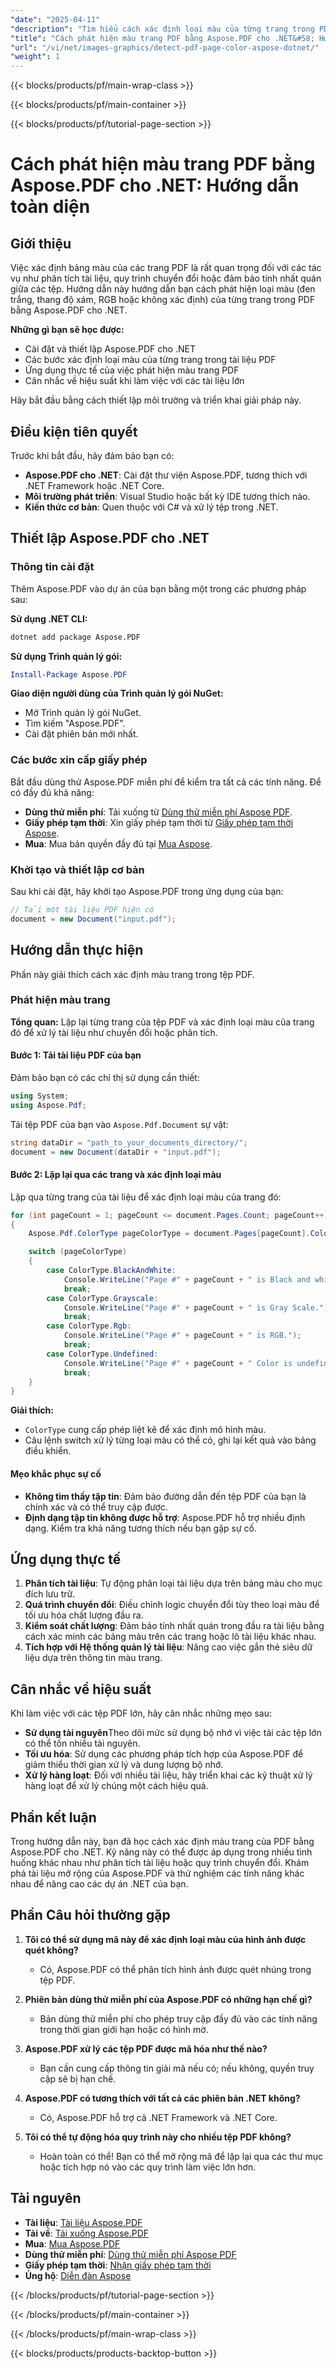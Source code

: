 ```yaml
---
"date": "2025-04-11"
"description": "Tìm hiểu cách xác định loại màu của từng trang trong PDF bằng Aspose.PDF cho .NET. Hướng dẫn từng bước này bao gồm cài đặt, thiết lập và ứng dụng thực tế."
"title": "Cách phát hiện màu trang PDF bằng Aspose.PDF cho .NET&#58; Hướng dẫn toàn diện"
"url": "/vi/net/images-graphics/detect-pdf-page-color-aspose-dotnet/"
"weight": 1
---
```


{{< blocks/products/pf/main-wrap-class >}}

{{< blocks/products/pf/main-container >}}

{{< blocks/products/pf/tutorial-page-section >}}


# Cách phát hiện màu trang PDF bằng Aspose.PDF cho .NET: Hướng dẫn toàn diện

## Giới thiệu

Việc xác định bảng màu của các trang PDF là rất quan trọng đối với các tác vụ như phân tích tài liệu, quy trình chuyển đổi hoặc đảm bảo tính nhất quán giữa các tệp. Hướng dẫn này hướng dẫn bạn cách phát hiện loại màu (đen trắng, thang độ xám, RGB hoặc không xác định) của từng trang trong PDF bằng Aspose.PDF cho .NET.

**Những gì bạn sẽ học được:**
- Cài đặt và thiết lập Aspose.PDF cho .NET
- Các bước xác định loại màu của từng trang trong tài liệu PDF
- Ứng dụng thực tế của việc phát hiện màu trang PDF
- Cân nhắc về hiệu suất khi làm việc với các tài liệu lớn

Hãy bắt đầu bằng cách thiết lập môi trường và triển khai giải pháp này.

## Điều kiện tiên quyết

Trước khi bắt đầu, hãy đảm bảo bạn có:
- **Aspose.PDF cho .NET**: Cài đặt thư viện Aspose.PDF, tương thích với .NET Framework hoặc .NET Core.
- **Môi trường phát triển**: Visual Studio hoặc bất kỳ IDE tương thích nào.
- **Kiến thức cơ bản**: Quen thuộc với C# và xử lý tệp trong .NET.

## Thiết lập Aspose.PDF cho .NET

### Thông tin cài đặt

Thêm Aspose.PDF vào dự án của bạn bằng một trong các phương pháp sau:

**Sử dụng .NET CLI:**
```bash
dotnet add package Aspose.PDF
```

**Sử dụng Trình quản lý gói:**
```powershell
Install-Package Aspose.PDF
```

**Giao diện người dùng của Trình quản lý gói NuGet:**
- Mở Trình quản lý gói NuGet.
- Tìm kiếm "Aspose.PDF".
- Cài đặt phiên bản mới nhất.

### Các bước xin cấp giấy phép

Bắt đầu dùng thử Aspose.PDF miễn phí để kiểm tra tất cả các tính năng. Để có đầy đủ khả năng:
- **Dùng thử miễn phí**: Tải xuống từ [Dùng thử miễn phí Aspose PDF](https://releases.aspose.com/pdf/net/).
- **Giấy phép tạm thời**: Xin giấy phép tạm thời từ [Giấy phép tạm thời Aspose](https://purchase.aspose.com/temporary-license/).
- **Mua**: Mua bản quyền đầy đủ tại [Mua Aspose](https://purchase.aspose.com/buy).

### Khởi tạo và thiết lập cơ bản

Sau khi cài đặt, hãy khởi tạo Aspose.PDF trong ứng dụng của bạn:

```csharp
// Tải một tài liệu PDF hiện có
document = new Document("input.pdf");
```

## Hướng dẫn thực hiện

Phần này giải thích cách xác định màu trang trong tệp PDF.

### Phát hiện màu trang

**Tổng quan:**
Lặp lại từng trang của tệp PDF và xác định loại màu của trang đó để xử lý tài liệu như chuyển đổi hoặc phân tích.

#### Bước 1: Tải tài liệu PDF của bạn

Đảm bảo bạn có các chỉ thị sử dụng cần thiết:

```csharp
using System;
using Aspose.Pdf;
```

Tải tệp PDF của bạn vào `Aspose.Pdf.Document` sự vật:

```csharp
string dataDir = "path_to_your_documents_directory/";
document = new Document(dataDir + "input.pdf");
```

#### Bước 2: Lặp lại qua các trang và xác định loại màu

Lặp qua từng trang của tài liệu để xác định loại màu của trang đó:

```csharp
for (int pageCount = 1; pageCount <= document.Pages.Count; pageCount++)
{
    Aspose.Pdf.ColorType pageColorType = document.Pages[pageCount].ColorType;

    switch (pageColorType)
    {
        case ColorType.BlackAndWhite:
            Console.WriteLine("Page #" + pageCount + " is Black and white.");
            break;
        case ColorType.Grayscale:
            Console.WriteLine("Page #" + pageCount + " is Gray Scale.");
            break;
        case ColorType.Rgb:
            Console.WriteLine("Page #" + pageCount + " is RGB.");
            break;
        case ColorType.Undefined:
            Console.WriteLine("Page #" + pageCount + " Color is undefined.");
            break;
    }
}
```

**Giải thích:**
- `ColorType` cung cấp phép liệt kê để xác định mô hình màu.
- Câu lệnh switch xử lý từng loại màu có thể có, ghi lại kết quả vào bảng điều khiển.

#### Mẹo khắc phục sự cố

- **Không tìm thấy tập tin**: Đảm bảo đường dẫn đến tệp PDF của bạn là chính xác và có thể truy cập được.
- **Định dạng tập tin không được hỗ trợ**: Aspose.PDF hỗ trợ nhiều định dạng. Kiểm tra khả năng tương thích nếu bạn gặp sự cố.

## Ứng dụng thực tế

1. **Phân tích tài liệu**: Tự động phân loại tài liệu dựa trên bảng màu cho mục đích lưu trữ.
2. **Quá trình chuyển đổi**: Điều chỉnh logic chuyển đổi tùy theo loại màu để tối ưu hóa chất lượng đầu ra.
3. **Kiểm soát chất lượng**: Đảm bảo tính nhất quán trong đầu ra tài liệu bằng cách xác minh các bảng màu trên các trang hoặc lô tài liệu khác nhau.
4. **Tích hợp với Hệ thống quản lý tài liệu**: Nâng cao việc gắn thẻ siêu dữ liệu dựa trên thông tin màu trang.

## Cân nhắc về hiệu suất

Khi làm việc với các tệp PDF lớn, hãy cân nhắc những mẹo sau:
- **Sử dụng tài nguyên**Theo dõi mức sử dụng bộ nhớ vì việc tải các tệp lớn có thể tốn nhiều tài nguyên.
- **Tối ưu hóa**: Sử dụng các phương pháp tích hợp của Aspose.PDF để giảm thiểu thời gian xử lý và dung lượng bộ nhớ.
- **Xử lý hàng loạt**: Đối với nhiều tài liệu, hãy triển khai các kỹ thuật xử lý hàng loạt để xử lý chúng một cách hiệu quả.

## Phần kết luận

Trong hướng dẫn này, bạn đã học cách xác định màu trang của PDF bằng Aspose.PDF cho .NET. Kỹ năng này có thể được áp dụng trong nhiều tình huống khác nhau như phân tích tài liệu hoặc quy trình chuyển đổi. Khám phá tài liệu mở rộng của Aspose.PDF và thử nghiệm các tính năng khác nhau để nâng cao các dự án .NET của bạn.

## Phần Câu hỏi thường gặp

1. **Tôi có thể sử dụng mã này để xác định loại màu của hình ảnh được quét không?**
   - Có, Aspose.PDF có thể phân tích hình ảnh được quét nhúng trong tệp PDF.

2. **Phiên bản dùng thử miễn phí của Aspose.PDF có những hạn chế gì?**
   - Bản dùng thử miễn phí cho phép truy cập đầy đủ vào các tính năng trong thời gian giới hạn hoặc có hình mờ.

3. **Aspose.PDF xử lý các tệp PDF được mã hóa như thế nào?**
   - Bạn cần cung cấp thông tin giải mã nếu có; nếu không, quyền truy cập sẽ bị hạn chế.

4. **Aspose.PDF có tương thích với tất cả các phiên bản .NET không?**
   - Có, Aspose.PDF hỗ trợ cả .NET Framework và .NET Core.

5. **Tôi có thể tự động hóa quy trình này cho nhiều tệp PDF không?**
   - Hoàn toàn có thể! Bạn có thể mở rộng mã để lặp lại qua các thư mục hoặc tích hợp nó vào các quy trình làm việc lớn hơn.

## Tài nguyên

- **Tài liệu**: [Tài liệu Aspose.PDF](https://reference.aspose.com/pdf/net/)
- **Tải về**: [Tải xuống Aspose.PDF](https://releases.aspose.com/pdf/net/)
- **Mua**: [Mua Aspose.PDF](https://purchase.aspose.com/buy)
- **Dùng thử miễn phí**: [Dùng thử miễn phí Aspose PDF](https://releases.aspose.com/pdf/net/)
- **Giấy phép tạm thời**: [Nhận giấy phép tạm thời](https://purchase.aspose.com/temporary-license/)
- **Ủng hộ**: [Diễn đàn Aspose](https://forum.aspose.com/c/pdf/10)

{{< /blocks/products/pf/tutorial-page-section >}}

{{< /blocks/products/pf/main-container >}}

{{< /blocks/products/pf/main-wrap-class >}}

{{< blocks/products/products-backtop-button >}}